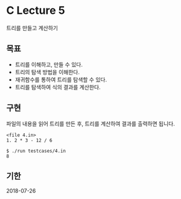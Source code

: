 # C Lecture 5
트리를 만들고 계산하기

## 목표
* 트리를 이해하고, 만들 수 있다.
* 트리의 탐색 방법을 이해한다.
* 재귀함수를 통하여 트리를 탐색할 수 있다.
* 트리를 탐색하여 식의 결과를 계산한다.

## 구현
파일의 내용을 읽어 트리를 만든 후, 트리를 계산하여 결과를 출력하면 됩니다.
```
<file 4.in>
1. 2 * 3 - 12 / 6
```
```
$ ./run testcases/4.in
8
```

## 기한
2018-07-26